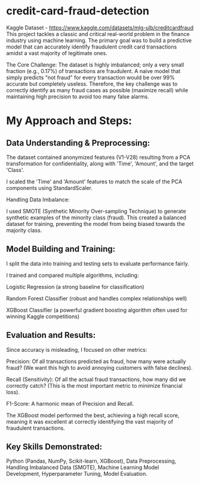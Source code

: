 # credit-card-fraud-detection
Kaggle Dataset - https://www.kaggle.com/datasets/mlg-ulb/creditcardfraud
This project tackles a classic and critical real-world problem in the finance industry using machine learning. The primary goal was to build a predictive model that can accurately identify fraudulent credit card transactions amidst a vast majority of legitimate ones.

The Core Challenge: The dataset is highly imbalanced; only a very small fraction (e.g., 0.17%) of transactions are fraudulent. A naive model that simply predicts "not fraud" for every transaction would be over 99% accurate but completely useless. Therefore, the key challenge was to correctly identify as many fraud cases as possible (maximize recall) while maintaining high precision to avoid too many false alarms.

# My Approach and Steps:

## Data Understanding & Preprocessing:

The dataset contained anonymized features (V1-V28) resulting from a PCA transformation for confidentiality, along with 'Time', 'Amount', and the target 'Class'.

I scaled the 'Time' and 'Amount' features to match the scale of the PCA components using StandardScaler.

Handling Data Imbalance:

I used SMOTE (Synthetic Minority Over-sampling Technique) to generate synthetic examples of the minority class (fraud). This created a balanced dataset for training, preventing the model from being biased towards the majority class.

## Model Building and Training:

I split the data into training and testing sets to evaluate performance fairly.

I trained and compared multiple algorithms, including:

Logistic Regression (a strong baseline for classification)

Random Forest Classifier (robust and handles complex relationships well)

XGBoost Classifier (a powerful gradient boosting algorithm often used for winning Kaggle competitions)

## Evaluation and Results:

Since accuracy is misleading, I focused on other metrics:

Precision: Of all transactions predicted as fraud, how many were actually fraud? (We want this high to avoid annoying customers with false declines).

Recall (Sensitivity): Of all the actual fraud transactions, how many did we correctly catch? (This is the most important metric to minimize financial loss).

F1-Score: A harmonic mean of Precision and Recall.

The XGBoost model performed the best, achieving a high recall score, meaning it was excellent at correctly identifying the vast majority of fraudulent transactions.

## Key Skills Demonstrated:
Python (Pandas, NumPy, Scikit-learn, XGBoost), Data Preprocessing, Handling Imbalanced Data (SMOTE), Machine Learning Model Development, Hyperparameter Tuning, Model Evaluation.
